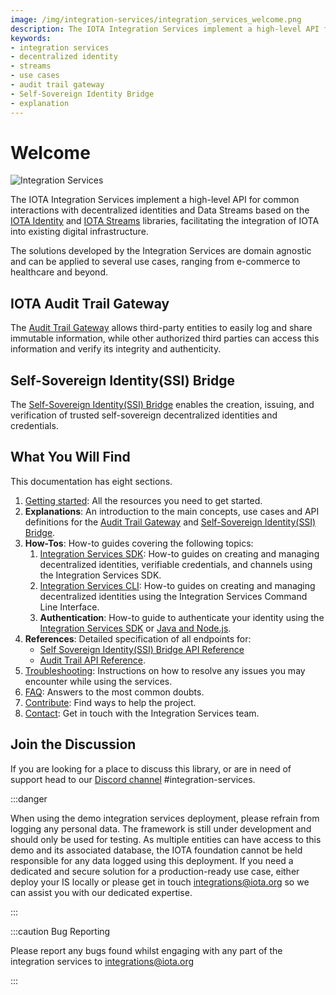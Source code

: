 ```yaml
---
image: /img/integration-services/integration_services_welcome.png
description: The IOTA Integration Services implement a high-level API for common interactions with decentralized identities and Data Streams.
keywords:
- integration services
- decentralized identity
- streams
- use cases
- audit trail gateway
- Self-Sovereign Identity Bridge
- explanation
---
```

# Welcome

![Integration Services](/img/integration-services/integration_services_welcome.png)

The IOTA Integration Services implement a high-level API for common interactions with decentralized identities and Data
Streams based on the [IOTA Identity](https://wiki.iota.org/identity.rs/introduction)
and [IOTA Streams](https://wiki.iota.org/streams/welcome) libraries, facilitating the integration of IOTA into
existing digital infrastructure.

The solutions developed by the Integration Services are domain agnostic and can be applied to several use cases, ranging
from e-commerce to healthcare and beyond.

## IOTA Audit Trail Gateway

The [Audit Trail Gateway](explanations/services/audit-trail-gateway/introduction.md) allows third-party entities to easily log and share immutable information, while other
authorized third parties can access this information and verify its integrity and authenticity.

## Self-Sovereign Identity(SSI) Bridge

The [Self-Sovereign Identity(SSI) Bridge](explanations/services/SSI-bridge/introduction.md) enables the creation, issuing, and verification of trusted self-sovereign
decentralized identities and credentials.

## What You Will Find

This documentation has eight sections.

1. [Getting started](getting_started/overview.md): All the resources you need to get started.
2. **Explanations**: An introduction to the main concepts, use cases and API definitions for the [Audit Trail Gateway](explanations/services/audit-trail-gateway/introduction.md) and [Self-Sovereign Identity(SSI) Bridge](explanations/services/SSI-bridge/introduction.md).
3. **How-Tos**: How-to guides covering the following topics:
   1. [Integration Services SDK](how_tos/integration-services-sdk/introduction.mdx): How-to guides on creating and managing decentralized identities, verifiable credentials, and channels using the Integration Services SDK.
   2. [Integration Services CLI](how_tos/is-cli/introduction.md):  How-to guides on creating and managing decentralized identities using the Integration Services Command Line Interface.
   3. **Authentication**: How-to guide to authenticate your identity using the [Integration Services SDK](how_tos/is-cli/authenticate-your-identity.mdx) or  [Java and Node.js](how_tos/integration-services-sdk/authenticate-your-identity.mdx).
4. **References**: Detailed specification of all endpoints for:
    * [Self Sovereign Identity(SSI) Bridge API Reference](references/ssi_bridge_api_reference.md) 
    * [Audit Trail API Reference](references/audit_trail_gw_api_reference.md).
5. [Troubleshooting](troubleshooting.md): Instructions on how to resolve any issues you may encounter while using the services.
6. [FAQ](faq.md): Answers to the most common doubts.
7. [Contribute](contribute.md): Find ways to help the project.
8. [Contact](contact.md): Get in touch with the Integration Services team.

## Join the Discussion

If you are looking for a place to discuss this library, or are in need of support head to
our [Discord channel](https://discord.gg/iota) #integration-services.

:::danger

When using the demo integration services deployment, please refrain from logging any personal data. The framework is still under development and should only be used for testing. As multiple entities can have access to this demo and its associated database, the IOTA foundation cannot be held responsible for any data logged using this deployment. If you need a dedicated and secure solution for a production-ready use case, either deploy your IS locally or please get in touch [integrations@iota.org](mailto:integrations@iota.org) so we can assist you with our dedicated expertise.

:::

:::caution Bug Reporting

Please report any bugs found whilst engaging with any part of the integration services to [integrations@iota.org](mailto:integrations@iota.org)

:::

